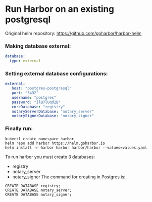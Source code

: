 # Run Harbor on an existing postgresql

Original helm repository: https://github.com/goharbor/harbor-helm
### Making database external:
```yaml
database:
  type: external
```
### Setting external database configurations:
```yaml
external:
   host: "postgres-postgresql"
   port: "5432"
   username: "postgres"
   password: "ilQ7lUqd2B"
   coreDatabase: "registry"
   notaryServerDatabase: "notary_server"
   notarySignerDatabase: "notary_signer"
```

### Finally run:
```
kubectl create namespace harbor
helm repo add harbor https://helm.goharbor.io
helm install -n harbor harbor harbor/harbor --values=values.yaml
```

To run harbor you must create 3 databases:
- registry
- notary_server
- notary_signer
The command for creating in Postgres is:
```
CREATE DATABASE registry;
CREATE DATABASE notary_server;
CREATE DATABASE notary_signer;
```

